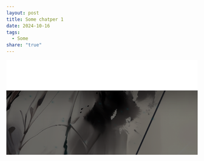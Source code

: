 ```yaml
---
layout: post
title: Some chatper 1
date: 2024-10-16
tags:
  - Some
share: "true"
---
```


![alt text](/images/posts/2024-10-16-Some/QQ20241024-115412.png)
